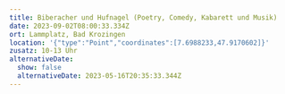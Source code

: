 ```yaml
---
title: Biberacher und Hufnagel (Poetry, Comedy, Kabarett und Musik)
date: 2023-09-02T08:00:33.334Z
ort: Lammplatz, Bad Krozingen
location: '{"type":"Point","coordinates":[7.6988233,47.9170602]}'
zusatz: 10-13 Uhr
alternativeDate:
  show: false
  alternativeDate: 2023-05-16T20:35:33.344Z
---
```


